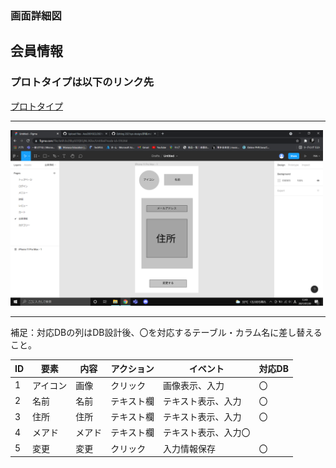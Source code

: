 ### 画面詳細図
## 会員情報
### プロトタイプは以下のリンク先
[プロトタイプ](https://www.figma.com/file/Je6h3o28byGOQEGjNL3Gbv/Untitled?node-id=5%3A4)
*****
<img src="../img/スクリーンショット (119).png" width="500">

*****
補足：対応DBの列はDB設計後、〇を対応するテーブル・カラム名に差し替えること。

|ID|要素|内容|アクション|イベント|対応DB|
|--|----|----|----------|--------|-----|
|1|アイコン|画像|クリック|画像表示、入力|〇|
|2|名前|名前|テキスト欄|テキスト表示、入力|〇|
|3|住所|住所|テキスト欄|テキスト表示、入力|〇|
|4|メアド|メアド|テキスト欄|テキスト表示、入力〇|
|5|変更|変更|クリック|入力情報保存|〇|
